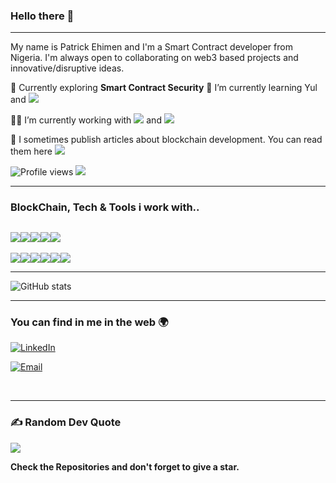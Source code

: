 ### Hello there 👋
---

My name is Patrick Ehimen and I'm a Smart Contract developer from Nigeria. 
I'm always open to collaborating on web3 based projects and innovative/disruptive ideas. 
 
 🔭 Currently exploring  **Smart Contract Security** 
 🌱 I’m currently learning Yul and <img src='https://img.shields.io/badge/Rust-black?style=for-the-badge&logo=rust&logoColor=#E57324'>
 
 👨‍💻 I’m currently working with <img src="https://img.shields.io/badge/JavaScript-323330?style=for-the-badge&logo=javascript&logoColor=F7DF1E"> and <img src="https://img.shields.io/badge/Solidity-e6e6e6?style=for-the-badge&logo=solidity&logoColor=black"> 
 
📄 I sometimes publish articles about blockchain development. You can read them here <a href ="https://medium.com/@osepatrick.ehimen77"><img src="https://img.shields.io/badge/Medium-12100E?style=for-the-badge&logo=medium&logoColor=white"></a>
 

![Profile views](https://gpvc.arturio.dev/Kasper-Otis)  <img src="https://img.shields.io/github/followers/Patrick-Ehimen?label=Follow" style=" float:left, margin-right:10px" />


---


### BlockChain, Tech & Tools i work with..

<img src="https://img.shields.io/badge/-JavaScript-eed718?style=flat&logo=javascript&logoColor=ffffff"><img src="http://img.shields.io/badge/-Git-F1502F?style=flat&logo=git&logoColor=FFFFFF"><img src="http://img.shields.io/badge/-VS%20Code-007ACC?style=flat&logo=visual%20studio%20code&logoColor=white"><img src="https://img.shields.io/badge/npm-CB3837?style=for-the-badge&logo=npm&logoColor=white"><img src="https://img.shields.io/badge/Yarn-2C8EBB?style=for-the-badge&logo=yarn&logoColor=white">
---
<img src="https://img.shields.io/badge/Solidity-e6e6e6?style=for-the-badge&logo=solidity&logoColor=black"><img src="https://img.shields.io/badge/OpenZeppelin-4E5EE4?logo=OpenZeppelin&logoColor=fff&style=for-the-badge"><img src="https://img.shields.io/badge/Ethereum-3C3C3D?style=for-the-badge&logo=Ethereum&logoColor=white"><img src="https://tinyurl.com/ys9yfcpw"><img src="https://tinyurl.com/mp2wu3xx"><img src="https://img.shields.io/badge/-hardhat%20-yellow">

---

![GitHub stats](https://github-readme-stats.vercel.app/api?username=Patrick-Ehimen&show_icons=true&hide_border=true)

---


### You can find in me in the web 🌍
<a href="https://www.linkedin.com/in/patrick-ehimen/" target="_blank"><img alt="LinkedIn" src="https://img.shields.io/badge/LinkedIn-@patrickEhimen-blue?style=flat&logo=linkedin"></a>

<a href="mailto:osepatrick.ehimen77gmail.com"><img alt="Email" src="https://img.shields.io/badge/Email-osepatrick.ehimen77gmail.com-blue?style=flat&logo=gmail"></a>

<br/>


---

### ✍️ Random Dev Quote
![](https://quotes-github-readme.vercel.app/api?type=horizontal&theme=radical)


**Check the Repositories and don't forget to give a star.** 
